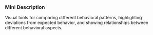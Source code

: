 ### Mini Description

Visual tools for comparing different behavioral patterns, highlighting deviations from expected behavior, and showing relationships between different behavioral aspects.
